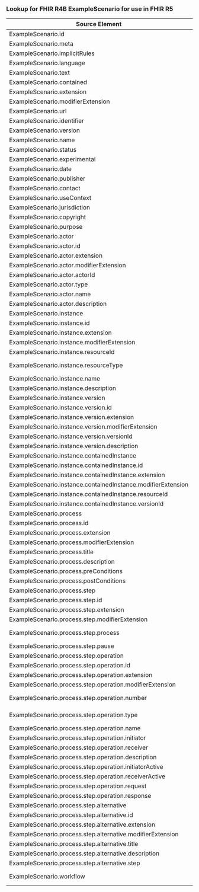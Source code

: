 ### Lookup for FHIR R4B ExampleScenario for use in FHIR R5

| Source Element | Usage | Target |
| -------------- | ----- | ------ |
| ExampleScenario.id | UseElementSameName | ExampleScenario.id |
| ExampleScenario.meta | UseElementSameName | ExampleScenario.meta |
| ExampleScenario.implicitRules | UseElementSameName | ExampleScenario.implicitRules |
| ExampleScenario.language | UseElementSameName | ExampleScenario.language |
| ExampleScenario.text | UseElementSameName | ExampleScenario.text |
| ExampleScenario.contained | UseElementSameName | ExampleScenario.contained |
| ExampleScenario.extension | UseElementSameName | ExampleScenario.extension |
| ExampleScenario.modifierExtension | UseElementSameName | ExampleScenario.modifierExtension |
| ExampleScenario.url | UseElementSameName | ExampleScenario.url |
| ExampleScenario.identifier | UseElementSameName | ExampleScenario.identifier |
| ExampleScenario.version | UseElementSameName | ExampleScenario.version |
| ExampleScenario.name | UseElementSameName | ExampleScenario.name |
| ExampleScenario.status | UseElementSameName | ExampleScenario.status |
| ExampleScenario.experimental | UseElementSameName | ExampleScenario.experimental |
| ExampleScenario.date | UseElementSameName | ExampleScenario.date |
| ExampleScenario.publisher | UseElementSameName | ExampleScenario.publisher |
| ExampleScenario.contact | UseElementSameName | ExampleScenario.contact |
| ExampleScenario.useContext | UseElementSameName | ExampleScenario.useContext |
| ExampleScenario.jurisdiction | UseElementSameName | ExampleScenario.jurisdiction |
| ExampleScenario.copyright | UseElementSameName | ExampleScenario.copyright |
| ExampleScenario.purpose | UseElementSameName | ExampleScenario.purpose |
| ExampleScenario.actor | UseElementSameName | ExampleScenario.actor |
| ExampleScenario.actor.id | UseElementSameName | ExampleScenario.actor.id |
| ExampleScenario.actor.extension | UseElementSameName | ExampleScenario.actor.extension |
| ExampleScenario.actor.modifierExtension | UseElementSameName | ExampleScenario.actor.modifierExtension |
| ExampleScenario.actor.actorId | UseElementRenamed | ExampleScenario.actor.key |
| ExampleScenario.actor.type | UseElementSameName | ExampleScenario.actor.type |
| ExampleScenario.actor.name | UseElementRenamed | ExampleScenario.actor.title |
| ExampleScenario.actor.description | UseElementSameName | ExampleScenario.actor.description |
| ExampleScenario.instance | UseElementSameName | ExampleScenario.instance |
| ExampleScenario.instance.id | UseElementSameName | ExampleScenario.instance.id |
| ExampleScenario.instance.extension | UseElementSameName | ExampleScenario.instance.extension |
| ExampleScenario.instance.modifierExtension | UseElementSameName | ExampleScenario.instance.modifierExtension |
| ExampleScenario.instance.resourceId | UseElementRenamed | ExampleScenario.instance.key |
| ExampleScenario.instance.resourceType | UseExtension | http://hl7.org/fhir/4.3/StructureDefinition/extension-ExampleScenario.instance.resourceType |
| ExampleScenario.instance.name | UseElementRenamed | ExampleScenario.instance.title |
| ExampleScenario.instance.description | UseElementSameName | ExampleScenario.instance.description |
| ExampleScenario.instance.version | UseElementSameName | ExampleScenario.instance.version |
| ExampleScenario.instance.version.id | UseElementSameName | ExampleScenario.instance.version.id |
| ExampleScenario.instance.version.extension | UseElementSameName | ExampleScenario.instance.version.extension |
| ExampleScenario.instance.version.modifierExtension | UseElementSameName | ExampleScenario.instance.version.modifierExtension |
| ExampleScenario.instance.version.versionId | UseElementRenamed | ExampleScenario.instance.version.key |
| ExampleScenario.instance.version.description | UseElementSameName | ExampleScenario.instance.version.description |
| ExampleScenario.instance.containedInstance | UseElementSameName | ExampleScenario.instance.containedInstance |
| ExampleScenario.instance.containedInstance.id | UseElementSameName | ExampleScenario.instance.containedInstance.id |
| ExampleScenario.instance.containedInstance.extension | UseElementSameName | ExampleScenario.instance.containedInstance.extension |
| ExampleScenario.instance.containedInstance.modifierExtension | UseElementSameName | ExampleScenario.instance.containedInstance.modifierExtension |
| ExampleScenario.instance.containedInstance.resourceId | UseElementRenamed | ExampleScenario.instance.containedInstance.instanceReference |
| ExampleScenario.instance.containedInstance.versionId | UseElementRenamed | ExampleScenario.instance.containedInstance.versionReference |
| ExampleScenario.process | UseElementSameName | ExampleScenario.process |
| ExampleScenario.process.id | UseElementSameName | ExampleScenario.process.id |
| ExampleScenario.process.extension | UseElementSameName | ExampleScenario.process.extension |
| ExampleScenario.process.modifierExtension | UseElementSameName | ExampleScenario.process.modifierExtension |
| ExampleScenario.process.title | UseElementSameName | ExampleScenario.process.title |
| ExampleScenario.process.description | UseElementSameName | ExampleScenario.process.description |
| ExampleScenario.process.preConditions | UseElementSameName | ExampleScenario.process.preConditions |
| ExampleScenario.process.postConditions | UseElementSameName | ExampleScenario.process.postConditions |
| ExampleScenario.process.step | UseElementSameName | ExampleScenario.process.step |
| ExampleScenario.process.step.id | UseElementSameName | ExampleScenario.process.step.id |
| ExampleScenario.process.step.extension | UseElementSameName | ExampleScenario.process.step.extension |
| ExampleScenario.process.step.modifierExtension | UseElementSameName | ExampleScenario.process.step.modifierExtension |
| ExampleScenario.process.step.process | UseExtension | http://hl7.org/fhir/4.3/StructureDefinition/extension-ExampleScenario.process.step.process |
| ExampleScenario.process.step.pause | UseElementSameName | ExampleScenario.process.step.pause |
| ExampleScenario.process.step.operation | UseElementSameName | ExampleScenario.process.step.operation |
| ExampleScenario.process.step.operation.id | UseElementSameName | ExampleScenario.process.step.operation.id |
| ExampleScenario.process.step.operation.extension | UseElementSameName | ExampleScenario.process.step.operation.extension |
| ExampleScenario.process.step.operation.modifierExtension | UseElementSameName | ExampleScenario.process.step.operation.modifierExtension |
| ExampleScenario.process.step.operation.number | UseExtension | http://hl7.org/fhir/4.3/StructureDefinition/extension-ExampleScenario.process.step.operation.number |
| ExampleScenario.process.step.operation.type | UseExtension | http://hl7.org/fhir/4.3/StructureDefinition/extension-ExampleScenario.process.step.operation.type |
| ExampleScenario.process.step.operation.name | UseElementRenamed | ExampleScenario.process.step.operation.title |
| ExampleScenario.process.step.operation.initiator | UseElementSameName | ExampleScenario.process.step.operation.initiator |
| ExampleScenario.process.step.operation.receiver | UseElementSameName | ExampleScenario.process.step.operation.receiver |
| ExampleScenario.process.step.operation.description | UseElementSameName | ExampleScenario.process.step.operation.description |
| ExampleScenario.process.step.operation.initiatorActive | UseElementSameName | ExampleScenario.process.step.operation.initiatorActive |
| ExampleScenario.process.step.operation.receiverActive | UseElementSameName | ExampleScenario.process.step.operation.receiverActive |
| ExampleScenario.process.step.operation.request | UseElementSameName | ExampleScenario.process.step.operation.request |
| ExampleScenario.process.step.operation.response | UseElementSameName | ExampleScenario.process.step.operation.response |
| ExampleScenario.process.step.alternative | UseElementSameName | ExampleScenario.process.step.alternative |
| ExampleScenario.process.step.alternative.id | UseElementSameName | ExampleScenario.process.step.alternative.id |
| ExampleScenario.process.step.alternative.extension | UseElementSameName | ExampleScenario.process.step.alternative.extension |
| ExampleScenario.process.step.alternative.modifierExtension | UseElementSameName | ExampleScenario.process.step.alternative.modifierExtension |
| ExampleScenario.process.step.alternative.title | UseElementSameName | ExampleScenario.process.step.alternative.title |
| ExampleScenario.process.step.alternative.description | UseElementSameName | ExampleScenario.process.step.alternative.description |
| ExampleScenario.process.step.alternative.step | UseElementSameName | ExampleScenario.process.step.alternative.step |
| ExampleScenario.workflow | UseExtension | http://hl7.org/fhir/4.3/StructureDefinition/extension-ExampleScenario.workflow |
